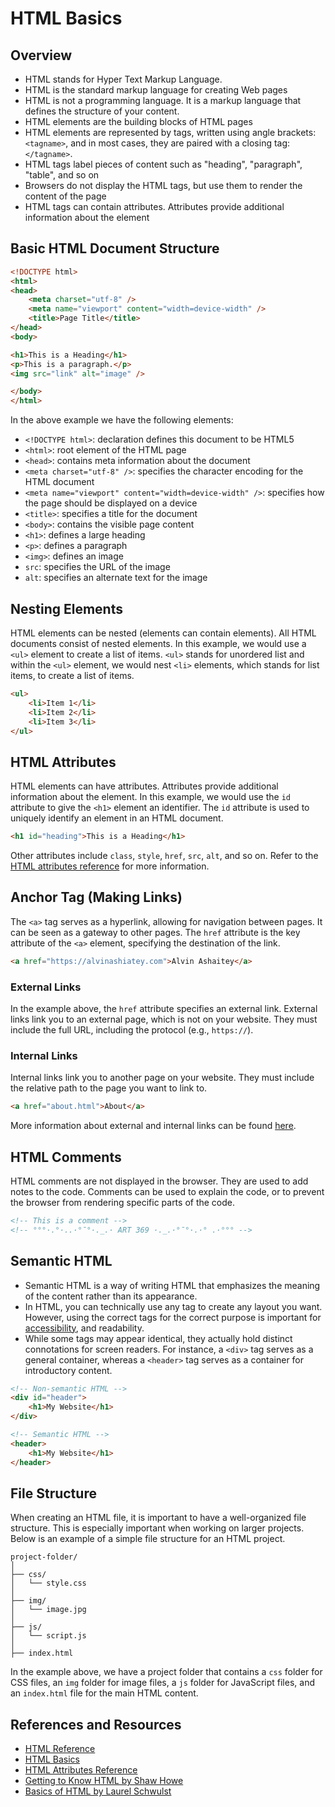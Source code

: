 # HTML Basics

## Overview

- HTML stands for Hyper Text Markup Language.
- HTML is the standard markup language for creating Web pages
- HTML is not a programming language. It is a markup language that defines the structure of your content.
- HTML elements are the building blocks of HTML pages
- HTML elements are represented by tags, written using angle brackets: `<tagname>`, and in most cases, they are paired with a closing tag: `</tagname>`.
- HTML tags label pieces of content such as "heading", "paragraph", "table", and so on
- Browsers do not display the HTML tags, but use them to render the content of the page
- HTML tags can contain attributes. Attributes provide additional information about the element

## Basic HTML Document Structure

```html
<!DOCTYPE html>
<html>
<head>
    <meta charset="utf-8" />
    <meta name="viewport" content="width=device-width" />
    <title>Page Title</title>
</head>
<body>

<h1>This is a Heading</h1>
<p>This is a paragraph.</p>
<img src="link" alt="image" />

</body>
</html>
```

In the above example we have the following elements:

- `<!DOCTYPE html>`: declaration defines this document to be HTML5
- `<html>`: root element of the HTML page
- `<head>`: contains meta information about the document
- `<meta charset="utf-8" />`: specifies the character encoding for the HTML document
- `<meta name="viewport" content="width=device-width" />`: specifies how the page should be displayed on a device
- `<title>`: specifies a title for the document
- `<body>`: contains the visible page content
- `<h1>`: defines a large heading
- `<p>`: defines a paragraph
- `<img>`: defines an image
- `src`: specifies the URL of the image
- `alt`: specifies an alternate text for the image


## Nesting Elements

HTML elements can be nested (elements can contain elements). All HTML documents consist of nested elements. In this example, we would use a `<ul>` element to create a list of items. `<ul>` stands for unordered list and within the `<ul>` element, we would nest `<li>` elements, which stands for list items, to create a list of items.

```html
<ul>
    <li>Item 1</li>
    <li>Item 2</li>
    <li>Item 3</li>
</ul>
```

## HTML Attributes

HTML elements can have attributes. Attributes provide additional information about the element. In this example, we would use the `id` attribute to give the `<h1>` element an identifier. The `id` attribute is used to uniquely identify an element in an HTML document.

```html
<h1 id="heading">This is a Heading</h1>
```

Other attributes include `class`, `style`, `href`, `src`, `alt`, and so on. Refer to the [HTML attributes reference](https://developer.mozilla.org/en-US/docs/Web/HTML/Attributes) for more information.

## Anchor Tag (Making Links)

The `<a>` tag serves as a hyperlink, allowing for navigation between pages. It can be seen as a gateway to other pages. The `href` attribute is the key attribute of the `<a>` element, specifying the destination of the link.

```html
<a href="https://alvinashiatey.com">Alvin Ashaitey</a>
```

### External Links

In the example above, the `href` attribute specifies an external link. External links link you to an external page, which is not on your website. They must include the full URL, including the protocol (e.g., `https://`).

### Internal Links

Internal links link you to another page on your website. They must include the relative path to the page you want to link to.

```html
<a href="about.html">About</a>
```

More information about external and internal links can be found [here](https://www.coffeecup.com/help/articles/absolute-vs-relative-pathslinks/).


## HTML Comments

HTML comments are not displayed in the browser. They are used to add notes to the code. Comments can be used to explain the code, or to prevent the browser from rendering specific parts of the code.

```html
<!-- This is a comment -->
<!-- °°°·.°·..·°¯°·._.· ART 369 ·._.·°¯°·.·° .·°°° -->
```

## Semantic HTML

- Semantic HTML is a way of writing HTML that emphasizes the meaning of the content rather than its appearance.
- In HTML, you can technically use any tag to create any layout you want. However, using the correct tags for the correct purpose is important for [accessibility](https://www.accessibility-developer-guide.com/knowledge/semantics/), and readability.
- While some tags may appear identical, they actually hold distinct connotations for screen readers. For instance, a `<div>` tag serves as a general container, whereas a `<header>` tag serves as a container for introductory content.

```html
<!-- Non-semantic HTML -->
<div id="header">
    <h1>My Website</h1>
</div>

<!-- Semantic HTML -->
<header>
    <h1>My Website</h1>
</header>
```

## File Structure

When creating an HTML file, it is important to have a well-organized file structure. This is especially important when working on larger projects. Below is an example of a simple file structure for an HTML project.

```tree
project-folder/
│
├── css/
│   └── style.css
│
├── img/
│   └── image.jpg
│
├── js/
│   └── script.js
│
├── index.html
```

In the example above, we have a project folder that contains a `css` folder for CSS files, an `img` folder for image files, a `js` folder for JavaScript files, and an `index.html` file for the main HTML content.

## References and Resources

- [HTML Reference](https://developer.mozilla.org/en-US/docs/Web/HTML)
- [HTML Basics](https://developer.mozilla.org/en-US/docs/Learn/Getting_started_with_the_web/HTML_basics)
- [HTML Attributes Reference](https://developer.mozilla.org/en-US/docs/Web/HTML/Attributes)
- [Getting to Know HTML by Shaw Howe](https://learn.shayhowe.com/html-css/getting-to-know-html/)
- [Basics of HTML by Laurel Schwulst](https://www.youtube.com/watch?v=CkzbI1Tv_rQ&feature=youtu.be)